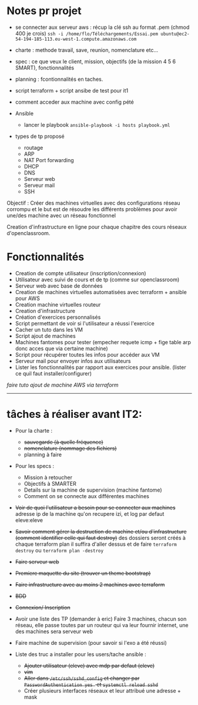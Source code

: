 # Notes pr projet

* se connecter aux serveur aws :
récup la clé ssh au format .pem (chmod 400 je crois)
`ssh -i /home/flo/Téléchargements/Essai.pem ubuntu@ec2-54-194-185-113.eu-west-1.compute.amazonaws.com`

+ charte : methode travail, save, reunion, nomenclature etc...
+ spec : ce que veux le client, mission, objectifs (de la mission  4 5 6 SMART), fonctionnalités
+ planning : fcontionnalités en taches.
+ script terraform + script ansibe de test pour it1


+ comment acceder aux machine avec config pété

* Ansible
  * lancer le playbook `ansible-playbook -i hosts playbook.yml`

* types de tp proposé
  * routage
  * ARP
  * NAT Port forwarding
  * DHCP
  * DNS
  * Serveur web
  * Serveur mail
  * SSH



Objectif :
Créer des machines virtuelles avec des configurations réseau corrompu et le but est de résoudre les différents problèmes pour avoir une/des machine avec un réseau fonctionnel

Creation d'infrastructure en ligne pour chaque chapitre des cours réseaux d'openclassroom.

# Fonctionnalités

* Creation de compte utilisateur (inscription/connexion)
* Utilisateur avec suivi de cours et de tp (comme sur openclassroom)
* Serveur web avec base de données
* Creation de machines virtuelles automatisées avec terraform + ansible pour AWS
* Creation machine virtuelles routeur
* Creation d'infrastructure
* Création d'exercices personnalisés
* Script permettant de voir si l'utilisateur a réussi l'exercice
* Cacher un tuto dans les VM
* Script ajout de machines
* Machines fantomes pour tester (empecher requete icmp + fige table arp donc acces que via certaine machine)
* Script pour récupérer toutes les infos pour accéder aux VM
* Serveur mail pour envoyer infos aux utilisateurs
* Lister les fonctionnalités par rapport aux exercices pour ansible. (lister ce quil faut installer/configurer)



*faire tuto ajout de machine AWS via terraform*

---
# tâches à réaliser avant IT2:

* Pour la charte :
  * ~~sauvegarde (à quelle fréquence)~~
  * ~~nomenclature (nommage des fichiers)~~
  * planning à faire


* Pour les specs :
  * Mission à retoucher
  * Objectifs à SMARTER
  * Details sur la machine de supervision (machine fantome)
  * Comment on se connecte aux différentes machines


* ~~Voir de quoi l'utilisateur a besoin pour se connecter aux machines~~ adresse ip de la machine qu'on recupere izi, et log par defaut eleve:eleve
* ~~Savoir comment gérer la destruction de machine et/ou d'infrastructure (comment identifier celle qui faut destroy)~~ des dossiers seront créés à chaque terraform plan il suffira d'aller dessus et de faire `terraform destroy` ou `terraform plan -destroy`
* ~~Faire serveur web~~
* ~~Premiere maquette du site (trouver un theme bootstrap)~~
* ~~Faire infrastructure avec au moins 2 machines avec terraform~~
* ~~BDD~~
* ~~Connexion/ Inscription~~
* Avoir une liste des TP (demander à eric) Faire 3 machines, chacun son réseau, elle passe toutes par un routeur qui va leur fournir internet, une des machines sera serveur web
* Faire machine de supervision (pour savoir si l'exo a été réussi)

* Liste des truc a installer pour les users/tache ansible :
  * ~~Ajouter utilisateur (eleve) avec mdp par defaut (eleve)~~
  * ~~vim~~
  * ~~Aller dans `/etc/ssh/sshd_config` et changer par `PasswordAuthentication yes
` et `systemctl reload sshd`~~
  * Créer plusieurs interfaces réseaux et leur attribué une adresse + mask

